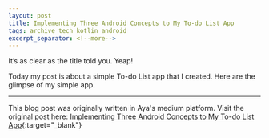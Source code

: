 ```yaml
---
layout: post
title: Implementing Three Android Concepts to My To-do List App
tags: archive tech kotlin android
excerpt_separator: <!--more-->
---
```

It’s as clear as the title told you. Yeap! 
<!--more-->
Today my post is about a simple To-do List app that I created. Here are the glimpse of my simple app.

----------------

This blog post was originally written in Aya's medium platform. Visit the original post here: [Implementing Three Android Concepts to My To-do List App](https://ayaaurora25.medium.com/implementing-three-android-concepts-to-my-to-do-list-app-c0b49ec157ac){:target="_blank"}
